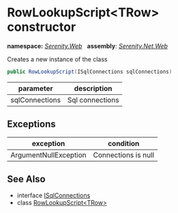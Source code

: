 # RowLookupScript&lt;TRow&gt; constructor
**namespace:** *[Serenity.Web](../../README.md#serenity.web-namespace)*   **assembly**: *[Serenity.Net.Web](../../README.md)*

Creates a new instance of the class

```csharp
public RowLookupScript(ISqlConnections sqlConnections)
```

| parameter | description |
| --- | --- |
| sqlConnections | Sql connections |

## Exceptions

| exception | condition |
| --- | --- |
| ArgumentNullException | Connections is null |

## See Also

* interface [ISqlConnections](../Serenity.Net.Data/../../Serenity.Data/ISqlConnections.md)
* class [RowLookupScript&lt;TRow&gt;](../RowLookupScript-1.md)